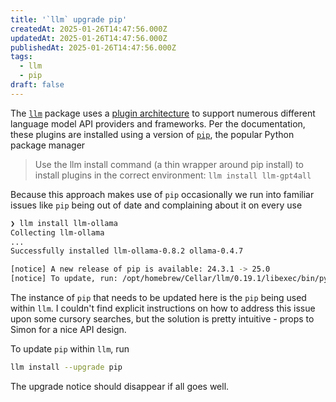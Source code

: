 ```yaml
---
title: '`llm` upgrade pip'
createdAt: 2025-01-26T14:47:56.000Z
updatedAt: 2025-01-26T14:47:56.000Z
publishedAt: 2025-01-26T14:47:56.000Z
tags:
  - llm
  - pip
draft: false
---
```


The [`llm`](https://github.com/simonw/llm) package uses a [plugin architecture](https://llm.datasette.io/en/stable/plugins/index.html) to support numerous different language model API providers and frameworks.
Per the documentation, these plugins are installed using a version of [`pip`](https://pip.pypa.io/en/stable/installation/), the popular Python package manager

> Use the llm install command (a thin wrapper around pip install) to install plugins in the correct environment:
> `llm install llm-gpt4all`

Because this approach makes use of `pip` occasionally we run into familiar issues like `pip` being out of date and complaining about it on every use

```sh
❯ llm install llm-ollama
Collecting llm-ollama
...
Successfully installed llm-ollama-0.8.2 ollama-0.4.7

[notice] A new release of pip is available: 24.3.1 -> 25.0
[notice] To update, run: /opt/homebrew/Cellar/llm/0.19.1/libexec/bin/python -m pip install --upgrade pip
```

The instance of `pip` that needs to be updated here is the `pip` being used within `llm`.
I couldn't find explicit instructions on how to address this issue upon some cursory searches, but the solution is pretty intuitive - props to Simon for a nice API design.

To update `pip` within `llm`, run

```sh
llm install --upgrade pip
```

The upgrade notice should disappear if all goes well.
